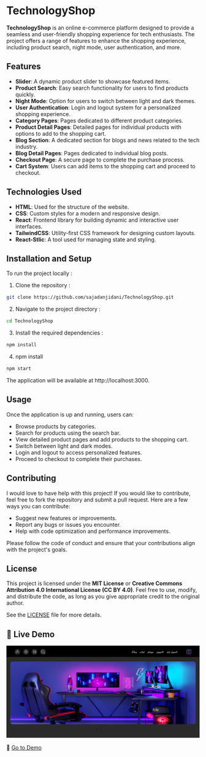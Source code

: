 # TechnologyShop

**TechnologyShop** is an online e-commerce platform designed to provide a seamless and user-friendly shopping experience for tech enthusiasts. The project offers a range of features to enhance the shopping experience, including product search, night mode, user authentication, and more.

## Features
- **Slider**: A dynamic product slider to showcase featured items.
- **Product Search**: Easy search functionality for users to find products quickly.
- **Night Mode**: Option for users to switch between light and dark themes.
- **User Authentication**: Login and logout system for a personalized shopping experience.
- **Category Pages**: Pages dedicated to different product categories.
- **Product Detail Pages**: Detailed pages for individual products with options to add to the shopping cart.
- **Blog Section**: A dedicated section for blogs and news related to the tech industry.
- **Blog Detail Pages**: Pages dedicated to individual blog posts.
- **Checkout Page**: A secure page to complete the purchase process.
- **Cart System**: Users can add items to the shopping cart and proceed to checkout.

## Technologies Used
- **HTML**: Used for the structure of the website.
- **CSS**: Custom styles for a modern and responsive design.
- **React**: Frontend library for building dynamic and interactive user interfaces.
- **TailwindCSS**: Utility-first CSS framework for designing custom layouts.
- **React-Stlic**: A tool used for managing state and styling.

## Installation and Setup

To run the project locally :

1. Clone the repository :
```bash
git clone https://github.com/sajadanjidani/TechnologyShop.git
```
2. Navigate to the project directory :
  ```bash
  cd TechnologyShop
  ```
3. Install the required dependencies :
  ```bash
  npm install
  ```
4. npm install
  ```bash
  npm start
  ```
The application will be available at http://localhost:3000.

## Usage

Once the application is up and running, users can:
- Browse products by categories.
- Search for products using the search bar.
- View detailed product pages and add products to the shopping cart.
- Switch between light and dark modes.
- Login and logout to access personalized features.
- Proceed to checkout to complete their purchases.

## Contributing

I would love to have help with this project! If you would like to contribute, feel free to fork the repository and submit a pull request. Here are a few ways you can contribute:
- Suggest new features or improvements.
- Report any bugs or issues you encounter.
- Help with code optimization and performance improvements.

Please follow the code of conduct and ensure that your contributions align with the project's goals.

## License

This project is licensed under the **MIT License** or **Creative Commons Attribution 4.0 International License (CC BY 4.0)**. Feel free to use, modify, and distribute the code, as long as you give appropriate credit to the original author.

See the [LICENSE](LICENSE) file for more details.

## 🚀 Live Demo

[![View Demo](./screenshots/demo.png)](https://sajadanjidani.github.io/TechnologyShop/)

🔗 [Go to Demo](https://sajadanjidani.github.io/TechnologyShop/)
